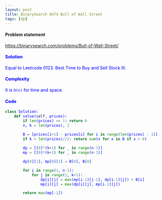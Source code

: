```yaml
---
layout: post
title: BinarySearch 0474 Bull of Wall Street
tags: [dp]
---
```


#### Problem statement

<a href="https://binarysearch.com/problems/Bull-of-Wall-Street/"> <font color = blue>https://binarysearch.com/problems/Bull-of-Wall-Street/

#### Solution
Equal to Leetcode 0123. Best Time to Buy and Sell Stock III.

#### Complexity
It is `O(n)` for time and space.

#### Code
```python
class Solution:
    def solve(self, prices):
        if len(prices) <= 1: return 0
        n, k = len(prices), 2

        B = [prices[i+1] - prices[i] for i in range(len(prices) - 1)]
        if k > len(prices)//2: return sum(x for x in B if x > 0)
        
        dp = [[0]*(k+1) for _ in range(n-1)] 
        mp = [[0]*(k+1) for _ in range(n-1)] 

        dp[0][1], mp[0][1] = B[0], B[0]

        for i in range(1, n-1):
            for j in range(1, k+1):
                dp[i][j] = max(mp[i-1][j-1], dp[i-1][j]) + B[i]
                mp[i][j] = max(dp[i][j], mp[i-1][j])

        return max(mp[-1])
```
